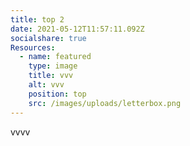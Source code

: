 ```yaml
---
title: top 2
date: 2021-05-12T11:57:11.092Z
socialshare: true
Resources:
  - name: featured
    type: image
    title: vvv
    alt: vvv
    position: top
    src: /images/uploads/letterbox.png
---
```

vvvv
